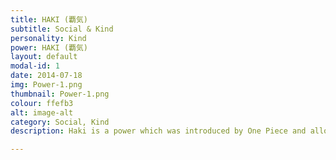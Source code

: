 ```yaml
---
title: HAKI (覇気)
subtitle: Social & Kind
personality: Kind
power: HAKI (覇気)
layout: default
modal-id: 1
date: 2014-07-18
img: Power-1.png
thumbnail: Power-1.png
colour: ffefb3
alt: image-alt
category: Social, Kind
description: Haki is a power which was introduced by One Piece and allows Mimi to leverage her spiritual energy to manifest all kinds of effects.

---
```

